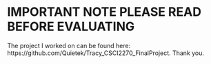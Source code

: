 # IMPORTANT NOTE PLEASE READ BEFORE EVALUATING
<p>The project I worked on can be found here: https://github.com/Quietek/Tracy_CSCI2270_FinalProject.
Thank you.
</p>

